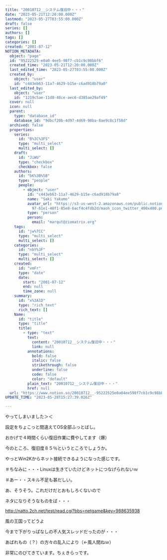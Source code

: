 ```yaml
---
title: "20010712__システム復旧中・・・"
date: "2023-05-21T12:20:00.000Z"
lastmod: "2023-05-27T03:55:00.000Z"
draft: false
series: []
authors: []
tags: []
categories: []
created: "2001-07-12"
NOTION_METADATA:
  object: "page"
  id: "95222525-e0a0-4ee5-98f7-cb1c9c98bbf6"
  created_time: "2023-05-21T12:20:00.000Z"
  last_edited_time: "2023-05-27T03:55:00.000Z"
  created_by:
    object: "user"
    id: "c443eb63-11a7-4629-b15e-c6ad918b79a0"
  last_edited_by:
    object: "user"
    id: "1219c5ae-11d8-48ce-aec6-d385ae29af49"
  cover: null
  icon: null
  parent:
    type: "database_id"
    database_id: "9dbcf20b-4d97-4d69-98ba-8ae9c8c1f58d"
  archived: false
  properties:
    series:
      id: "B%3C%3FS"
      type: "multi_select"
      multi_select: []
    draft:
      id: "JiWU"
      type: "checkbox"
      checkbox: false
    authors:
      id: "bK%3B%5B"
      type: "people"
      people:
        - object: "user"
          id: "c443eb63-11a7-4629-b15e-c6ad918b79a0"
          name: "Saki Yakumo"
          avatar_url: "https://s3-us-west-2.amazonaws.com/public.notion-static.com/3ad1c4\
            97-61e1-48f1-85e8-6acf4c4fdb2d/maoh_icon_twitter_400x400.png"
          type: "person"
          person:
            email: "marqut@ziomatrix.org"
    tags:
      id: "jw%7CC"
      type: "multi_select"
      multi_select: []
    categories:
      id: "nbY%3F"
      type: "multi_select"
      multi_select: []
    created:
      id: "vmFr"
      type: "date"
      date:
        start: "2001-07-12"
        end: null
        time_zone: null
    summary:
      id: "x%3AlD"
      type: "rich_text"
      rich_text: []
    Name:
      id: "title"
      type: "title"
      title:
        - type: "text"
          text:
            content: "20010712__システム復旧中・・・"
            link: null
          annotations:
            bold: false
            italic: false
            strikethrough: false
            underline: false
            code: false
            color: "default"
          plain_text: "20010712__システム復旧中・・・"
          href: null
  url: "https://www.notion.so/20010712__-95222525e0a04ee598f7cb1c9c98bbf6"
UPDATE_TIME: "2023-05-28T15:27:39.026Z"

---
```

<link rel="stylesheet" href="https://cdn.jsdelivr.net/npm/katex@0.16.2/dist/katex.min.css" integrity="sha384-bYdxxUwYipFNohQlHt0bjN/LCpueqWz13HufFEV1SUatKs1cm4L6fFgCi1jT643X" crossorigin="anonymous">


やってしまいました＞＜


設定をちょこっと間違えてOS全部ふっとばし。


おかげで４時間くらい復旧作業に費やしてます（爆）


今のところ、復旧度８５％というところでしょうか。


やっとWin2Kからネット接続できるようになった感じです。


＃ちなみに・・・Linuxは生きていたけどネットにつなげられないｗ


＃あー・・スキル不足も甚だしい。


あ、そうそう。これだけだとおもしろくないので


ネタになりそうなものをば・・・


http://natto.2ch.net/test/read.cgi?bbs=netgame&key=988635938


風の王国ってどうよ


今まで下がりっぱなしの不人気スレッドだったのが・・・


あばれもの（？）の方々の乱入により（←風人間ねｗ）


非常にのびてきています。ちぇきらっです。

